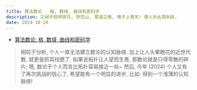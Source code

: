 ```yaml
---
title: 算法数论 - 格, 数域, 曲线和密码学
description: 又闻子规啼夜月, 愁空山. 蜀道之难, 难于上青天! 使人听此凋朱颜.
date: 2024-10-20
---
```


- [算法数论: 格, 数域, 曲线和密码学](https://book.douban.com/subject/30857449/)

> 相较于分析, 个人一直无法建立数论的认知脉络.
  加上让人头晕眼花的近世代数, 就更是抓耳挠腮了.
  如果说拓扑让人望而生畏, 那数论就是只得零散的碎片;
  嗯, 数论于个人而言比拓扑容易接近一些~
  然后, 今年 (2024) 个人又有了再次挑战的信心了,
  希望能有一个明显的进步, 比如: 得到一个浅薄的认知脉络!
